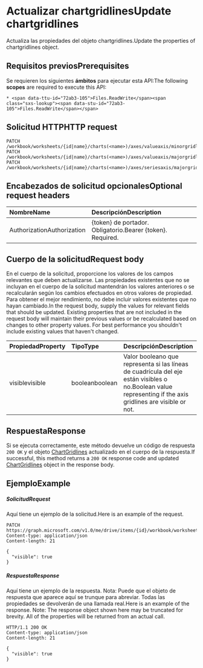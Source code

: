 # <a name="update-chartgridlines"></a><span data-ttu-id="72ab3-101">Actualizar chartgridlines</span><span class="sxs-lookup"><span data-stu-id="72ab3-101">Update chartgridlines</span></span>

<span data-ttu-id="72ab3-102">Actualiza las propiedades del objeto chartgridlines.</span><span class="sxs-lookup"><span data-stu-id="72ab3-102">Update the properties of chartgridlines object.</span></span>
## <a name="prerequisites"></a><span data-ttu-id="72ab3-103">Requisitos previos</span><span class="sxs-lookup"><span data-stu-id="72ab3-103">Prerequisites</span></span>
<span data-ttu-id="72ab3-104">Se requieren los siguientes **ámbitos** para ejecutar esta API:</span><span class="sxs-lookup"><span data-stu-id="72ab3-104">The following **scopes** are required to execute this API:</span></span> 

    * <span data-ttu-id="72ab3-105">Files.ReadWrite</span><span class="sxs-lookup"><span data-stu-id="72ab3-105">Files.ReadWrite</span></span>

## <a name="http-request"></a><span data-ttu-id="72ab3-106">Solicitud HTTP</span><span class="sxs-lookup"><span data-stu-id="72ab3-106">HTTP request</span></span>
<!-- { "blockType": "ignored" } -->
```http
PATCH /workbook/worksheets/{id|name}/charts(<name>)/axes/valueaxis/minorgridlines
PATCH /workbook/worksheets/{id|name}/charts(<name>)/axes/valueaxis/majorgridlines
PATCH /workbook/worksheets/{id|name}/charts(<name>)/axes/seriesaxis/majorgridlines
```
## <a name="optional-request-headers"></a><span data-ttu-id="72ab3-107">Encabezados de solicitud opcionales</span><span class="sxs-lookup"><span data-stu-id="72ab3-107">Optional request headers</span></span>
| <span data-ttu-id="72ab3-108">Nombre</span><span class="sxs-lookup"><span data-stu-id="72ab3-108">Name</span></span>       | <span data-ttu-id="72ab3-109">Descripción</span><span class="sxs-lookup"><span data-stu-id="72ab3-109">Description</span></span>|
|:-----------|:-----------|
| <span data-ttu-id="72ab3-110">Authorization</span><span class="sxs-lookup"><span data-stu-id="72ab3-110">Authorization</span></span>  | <span data-ttu-id="72ab3-p101">{token} de portador. Obligatorio.</span><span class="sxs-lookup"><span data-stu-id="72ab3-p101">Bearer {token}. Required.</span></span> |


## <a name="request-body"></a><span data-ttu-id="72ab3-113">Cuerpo de la solicitud</span><span class="sxs-lookup"><span data-stu-id="72ab3-113">Request body</span></span>
<span data-ttu-id="72ab3-p102">En el cuerpo de la solicitud, proporcione los valores de los campos relevantes que deben actualizarse. Las propiedades existentes que no se incluyan en el cuerpo de la solicitud mantendrán los valores anteriores o se recalcularán según los cambios efectuados en otros valores de propiedad. Para obtener el mejor rendimiento, no debe incluir valores existentes que no hayan cambiado.</span><span class="sxs-lookup"><span data-stu-id="72ab3-p102">In the request body, supply the values for relevant fields that should be updated. Existing properties that are not included in the request body will maintain their previous values or be recalculated based on changes to other property values. For best performance you shouldn't include existing values that haven't changed.</span></span>

| <span data-ttu-id="72ab3-117">Propiedad</span><span class="sxs-lookup"><span data-stu-id="72ab3-117">Property</span></span>     | <span data-ttu-id="72ab3-118">Tipo</span><span class="sxs-lookup"><span data-stu-id="72ab3-118">Type</span></span>   |<span data-ttu-id="72ab3-119">Descripción</span><span class="sxs-lookup"><span data-stu-id="72ab3-119">Description</span></span>|
|:---------------|:--------|:----------|
|<span data-ttu-id="72ab3-120">visible</span><span class="sxs-lookup"><span data-stu-id="72ab3-120">visible</span></span>|<span data-ttu-id="72ab3-121">boolean</span><span class="sxs-lookup"><span data-stu-id="72ab3-121">boolean</span></span>|<span data-ttu-id="72ab3-122">Valor booleano que representa si las líneas de cuadrícula del eje están visibles o no.</span><span class="sxs-lookup"><span data-stu-id="72ab3-122">Boolean value representing if the axis gridlines are visible or not.</span></span>|

## <a name="response"></a><span data-ttu-id="72ab3-123">Respuesta</span><span class="sxs-lookup"><span data-stu-id="72ab3-123">Response</span></span>

<span data-ttu-id="72ab3-124">Si se ejecuta correctamente, este método devuelve un código de respuesta `200 OK` y el objeto [ChartGridlines](../resources/chartgridlines.md) actualizado en el cuerpo de la respuesta.</span><span class="sxs-lookup"><span data-stu-id="72ab3-124">If successful, this method returns a `200 OK` response code and updated [ChartGridlines](../resources/chartgridlines.md) object in the response body.</span></span>
## <a name="example"></a><span data-ttu-id="72ab3-125">Ejemplo</span><span class="sxs-lookup"><span data-stu-id="72ab3-125">Example</span></span>
##### <a name="request"></a><span data-ttu-id="72ab3-126">Solicitud</span><span class="sxs-lookup"><span data-stu-id="72ab3-126">Request</span></span>
<span data-ttu-id="72ab3-127">Aquí tiene un ejemplo de la solicitud.</span><span class="sxs-lookup"><span data-stu-id="72ab3-127">Here is an example of the request.</span></span>
<!-- {
  "blockType": "request",
  "name": "update_chartgridlines"
}-->
```http
PATCH https://graph.microsoft.com/v1.0/me/drive/items/{id}/workbook/worksheets/{id|name}/charts(<name>)/axes/valueaxis/minorgridlines
Content-type: application/json
Content-length: 21

{
  "visible": true
}
```
##### <a name="response"></a><span data-ttu-id="72ab3-128">Respuesta</span><span class="sxs-lookup"><span data-stu-id="72ab3-128">Response</span></span>
<span data-ttu-id="72ab3-p103">Aquí tiene un ejemplo de la respuesta. Nota: Puede que el objeto de respuesta que aparece aquí se trunque para abreviar. Todas las propiedades se devolverán de una llamada real.</span><span class="sxs-lookup"><span data-stu-id="72ab3-p103">Here is an example of the response. Note: The response object shown here may be truncated for brevity. All of the properties will be returned from an actual call.</span></span>
<!-- {
  "blockType": "response",
  "truncated": true,
  "@odata.type": "microsoft.graph.chartGridLines"
} -->
```http
HTTP/1.1 200 OK
Content-type: application/json
Content-length: 21

{
  "visible": true
}
```

<!-- uuid: 8fcb5dbc-d5aa-4681-8e31-b001d5168d79
2015-10-25 14:57:30 UTC -->
<!-- {
  "type": "#page.annotation",
  "description": "Update chartgridlines",
  "keywords": "",
  "section": "documentation",
  "tocPath": ""
}-->